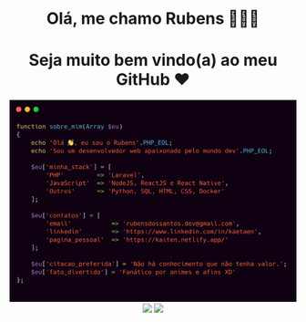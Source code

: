 <h1 align="center">Olá, me chamo Rubens 👨🏿‍💻 </h1>
<h1 align="center">Seja muito bem vindo(a) ao meu GitHub ♥️ </h1>
  
<p align="center" style="margin: 0; padding:0">
  <img width="800px" style="margin: 0; padding:0" src="main.png" border="0">
</p>

<p align="center" style="margin: 0; padding:0">
  <img width="400px" src="https://github-readme-stats.vercel.app/api/top-langs/?username=kaetaen&hide=html&layout=compact&theme=radical" />
  <img width="400px" src="https://github-readme-stats.vercel.app/api?username=kaetaen&theme=radical&show_icons=true" />
</p>

<!--

function sobre_mim(Array $eu)
{
    echo 'Olá 👋, eu sou o Rubens'.PHP_EOL;
    echo 'Sou um desenvolvedor web apaixonado pelo mundo dev'.PHP_EOL;

    $eu['minha_stack'] = [
      'PHP'         => 'Laravel',
    	'JavaScript'  => 'NodeJS, ReactJS e React Native',
    	'Outros'      => 'Python, SQL, HTML, CSS, Docker'
  	];

  	$eu['contatos'] = [
    	'email'           => 'rubensdossantos.dev@gmail.com',
    	'linkedin'        => 'https://www.linkedin.com/in/kaetaen',
    	'pagina_pessoal'  => 'https://kaiten.netlify.app/'
  	];

  	$eu['citacao_preferida'] = 'Não há conhecimento que não tenha valor.';
    $eu['fato_divertido'] = 'Fanático por animes e afins XD'
};

-->
